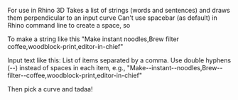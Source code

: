 For use in Rhino 3D
Takes a list of strings (words and sentences) and draws them perpendicular to an input curve
Can't use spacebar (as default) in Rhino command line to create a space, so 

To make a string like this "Make instant noodles,Brew filter coffee,woodblock-print,editor-in-chief"

Input text like this: 
List of items separated by a comma. Use double hyphens (--) instead of spaces in each item, 
e.g., "Make--instant--noodles,Brew--filter--coffee,woodblock-print,editor-in-chief"

Then pick a curve and tadaa!
